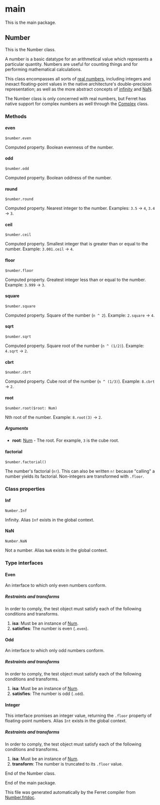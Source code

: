 # main

This is the main package.




## Number

This is the Number class.

A number is a basic datatype for an arithmetical value which represents a
particular quantity. Numbers are useful for counting things and for
performing mathematical calculations.

This class encompasses all sorts of
[real numbers](https://en.wikipedia.org/wiki/Real_number), including integers
and inexact floating-point values in the native architecture's
double-precision representation; as well as the more abstract concepts of
[infinity](#inf) and [NaN](#nan).

The Number class is only concerned with real numbers, but Ferret has native
support for complex numbers as well through the [Complex](Complex.md) class.



### Methods

#### even

```
$number.even
```

Computed property. Boolean evenness of the number.



#### odd

```
$number.odd
```

Computed property. Boolean oddness of the number.



#### round

```
$number.round
```

Computed property. Nearest integer to the number.
Examples: `3.5` -> `4`, `3.4` -> `3`.



#### ceil

```
$number.ceil
```

Computed property. Smallest integer that is greater than or equal to the number.
Example: `3.001.ceil` -> `4`.



#### floor

```
$number.floor
```

Computed property. Greatest integer less than or equal to the number.
Example: `3.999` -> `3`.



#### square

```
$number.square
```

Computed property. Square of the number (`n ^ 2`).
Example: `2.square` -> `4`.



#### sqrt

```
$number.sqrt
```

Computed property. Square root of the number (`n ^ (1/2)`).
Example: `4.sqrt` -> `2`.



#### cbrt

```
$number.cbrt
```

Computed property. Cube root of the number (`n ^ (1/3)`).
Example: `8.cbrt` -> `2`.



#### root

```
$number.root($root: Num)
```

Nth root of the number.
Example: `8.root(3)` -> `2`.


##### Arguments

* __root__: [Num](/std/doc/Number.md) - The root. For example, `3` is the cube root.



#### factorial

```
$number.factorial()
```

The number's factorial (`n!`). This can also be written `n!` because
"calling" a number yields its factorial. Non-integers are transformed with
`.floor`.

### Class properties

#### Inf

```
Number.Inf
```

Infinity. Alias `Inf` exists in the global context.

#### NaN

```
Number.NaN
```

Not a number. Alias `NaN` exists in the global context.

### Type interfaces

#### Even

An interface to which only even numbers conform.


##### Restraints and transforms

In order to comply, the test object must satisfy each of the following conditions and transforms.

1. __isa__: Must be an instance of [Num](/std/doc/Number.md).
2. __satisfies__: The number is even (`.even`).


#### Odd

An interface to which only odd numbers conform.


##### Restraints and transforms

In order to comply, the test object must satisfy each of the following conditions and transforms.

1. __isa__: Must be an instance of [Num](/std/doc/Number.md).
2. __satisfies__: The number is odd (`.odd`).


#### Integer

This interface promises an integer value, returning the `.floor` property
of floating-point numbers. Alias `Int` exists in the global context.


##### Restraints and transforms

In order to comply, the test object must satisfy each of the following conditions and transforms.

1. __isa__: Must be an instance of [Num](/std/doc/Number.md).
2. __transform__: The number is truncated to its `.floor` value.


End of the Number class.






End of the main package.

This file was generated automatically by the Ferret compiler from
[Number.frtdoc](../Number.frtdoc).